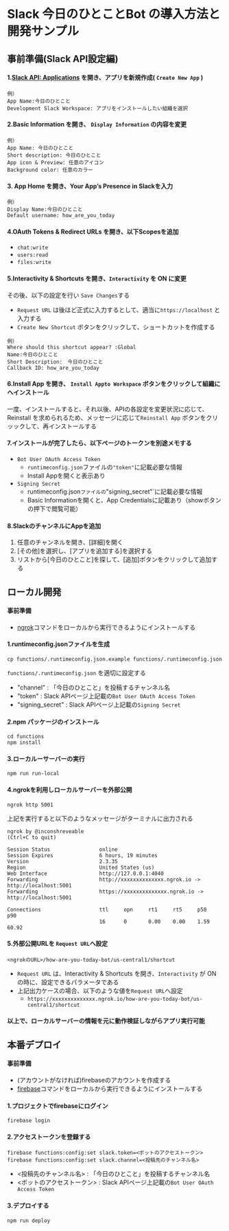 # Slack 今日のひとことBot の導入方法と開発サンプル


## 事前準備(Slack API設定編)


#### 1.[Slack API: Applications](https://api.slack.com/apps) を開き、アプリを新規作成( `Create New App` )
```
例）
App Name:今日のひとこと
Development Slack Workspace: アプリをインストールしたい組織を選択
```

#### 2.Basic Information を開き、 `Display Information` の内容を変更
```
例）
App Name: 今日のひとこと
Short description: 今日のひとこと
App icon & Preview: 任意のアイコン
Background color: 任意のカラー
```
 
#### 3. App Home を開き、Your App’s Presence in Slackを入力
```
例）
Display Name:今日のひとこと
Default username: how_are_you_today
```

#### 4.OAuth Tokens & Redirect URLs を開き、以下Scopesを追加
 - `chat:write`
 - `users:read`
 - `files:write`


#### 5.Interactivity & Shortcuts を開き、`Interactivity` を ON に変更
その後、以下の設定を行い `Save Changes`する
   - `Request URL` は後ほど正式に入力するとして、適当に`https://localhost` と入力する
   - `Create New Shortcut` ボタンをクリックして、ショートカットを作成する
```
例）
Where should this shortcut appear? :Global
Name:今日のひとこと
Short Description:　今日のひとこと
Callback ID: how_are_you_today
```

#### 6.Install App を開き、 `Install Appto Workspace` ボタンをクリックして組織にへインストール

一度、インストールすると、それ以後、APIの各設定を変更状況に応じて、Reinstall を求められるため、メッセージに応じて`Reinstall App` ボタンをクリッックして、再インストールする

#### 7.インストールが完了したら、以下ページのトークンを別途メモする
 - `Bot User OAuth Access Token` 
   - `runtimeconfig.json`ファイルの`"token"`に記載必要な情報
   - Install Appを開くと表示あり
 - `Signing Secret` 
   - runtimeconfig.json`ファイルの`"signing_secret"`に記載必要な情報
   - Basic Informationを開くと、App Credentialsに記載あり（showボタンの押下で閲覧可能）
 
#### 8.SlackのチャンネルにAppを追加
 1. 任意のチャンネルを開き、[詳細]を開く
 2. [その他]を選択し、[アプリを追加する]を選択する
 3. リストから[今日のひとこと]を探して、[追加]ボタンをクリックして追加する
 
 
## ローカル開発

#### 事前準備
 - [ngrok](https://ngrok.com/)コマンドをローカルから実行できるようにインストールする
 

#### 1.runtimeconfig.jsonファイルを生成

```
cp functions/.runtimeconfig.json.example functions/.runtimeconfig.json
```

`functions/.runtimeconfig.json` を適切に設定する
 - "channel" : 「今日のひとこと」を投稿するチャンネル名
 - "token" : Slack APIページ上記載の`Bot User OAuth Access Token` 
 - "signing_secret" : Slack APIページ上記載の`Signing Secret` 



#### 2.npm パッケージのインストール
```
cd functions
npm install
```

#### 3.ローカルーサーバーの実行

```
npm run run-local
```

#### 4.ngrokを利用しローカルサーバーを外部公開
```
ngrok http 5001
```
上記を実行すると以下のようなメッセージがターミナルに出力される
```
ngrok by @inconshreveable                                                           (Ctrl+C to quit)
                                                                                                    
Session Status                online                                                                
Session Expires               6 hours, 19 minutes                                                   
Version                       2.3.35                                                                
Region                        United States (us)                                                    
Web Interface                 http://127.0.0.1:4040                                                 
Forwarding                    http://xxxxxxxxxxxxxx.ngrok.io -> http://localhost:5001                 
Forwarding                    https://xxxxxxxxxxxxxx.ngrok.io -> http://localhost:5001                
                                                                                                    
Connections                   ttl     opn     rt1     rt5     p50     p90                           
                              16      0       0.00    0.00    1.59    60.92                         
```

#### 5.外部公開URLを `Request URL`へ設定
```
<ngrokのURL>/how-are-you-today-bot/us-central1/shortcut
```
 - `Request URL` は、Interactivity & Shortcuts を開き、`Interactivity` が ON の時に、設定できるパラメータである
 - 上記出力ケースの場合、以下のような値を`Request URL`へ設定
    - `https://xxxxxxxxxxxxxx.ngrok.io/how-are-you-today-bot/us-central1/shortcut`
    
#### 以上で、ローカルサーバーの情報を元に動作検証しながらアプリ実行可能


## 本番デプロイ


#### 事前準備
 - (アカウントがなければ)firebaseのアカウントを作成する
 - [firebase](https://firebase.google.com/docs/functions/get-started?authuser=0)コマンドをローカルから実行できるようにインストールする
 

#### 1.プロジェクトでfirebaseにログイン
```
firebase login
```

#### 2.アクセストークンを登録する
```
firebase functions:config:set slack.token=<ボットのアクセストークン>
firebase functions:config:set slack.channel=<投稿先のチャンネル名>
```
 - <投稿先のチャンネル名> : 「今日のひとこと」を投稿するチャンネル名
 - <ボットのアクセストークン> : Slack APIページ上記載の`Bot User OAuth Access Token` 


#### 3.デプロイする
```
npm run deploy
```
